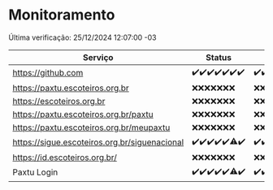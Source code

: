 # Monitoramento

Última verificação: 25/12/2024 12:07:00 -03

|Serviço|Status|Últimas 24h|
|---|---|---|
|https://github.com|<span title="2024-12-18: OK=23">✔️</span><span title="2024-12-19: OK=23">✔️</span><span title="2024-12-20: OK=23">✔️</span><span title="2024-12-21: OK=23">✔️</span><span title="2024-12-22: OK=23">✔️</span><span title="2024-12-23: OK=23">✔️</span><span title="2024-12-24: OK=14">✔️</span>|<span title="24/12/2024 12:07:00 -03 : 200">✔️</span><span title="24/12/2024 13:09:00 -03 : 200">✔️</span><span title="24/12/2024 14:06:00 -03 : 200">✔️</span><span title="24/12/2024 15:10:00 -03 : 200">✔️</span><span title="24/12/2024 16:06:00 -03 : 200">✔️</span><span title="24/12/2024 17:08:00 -03 : 200">✔️</span><span title="24/12/2024 18:07:00 -03 : 200">✔️</span><span title="24/12/2024 19:07:00 -03 : 200">✔️</span><span title="24/12/2024 20:07:00 -03 : 200">✔️</span><span title="24/12/2024 21:39:00 -03 : 200">✔️</span><span title="24/12/2024 23:08:00 -03 : 200">✔️</span><span title="25/12/2024 00:12:00 -03 : 200">✔️</span><span title="25/12/2024 01:10:00 -03 : 200">✔️</span><span title="25/12/2024 02:08:00 -03 : 200">✔️</span><span title="25/12/2024 03:12:00 -03 : 200">✔️</span><span title="25/12/2024 04:08:00 -03 : 200">✔️</span><span title="25/12/2024 05:11:00 -03 : 200">✔️</span><span title="25/12/2024 06:08:00 -03 : 200">✔️</span><span title="25/12/2024 07:08:00 -03 : 200">✔️</span><span title="25/12/2024 08:06:00 -03 : 200">✔️</span><span title="25/12/2024 09:14:00 -03 : 200">✔️</span><span title="25/12/2024 10:14:00 -03 : 200">✔️</span><span title="25/12/2024 11:07:00 -03 : 200">✔️</span><span title="25/12/2024 12:07:00 -03 : 200">✔️</span>|
|https://paxtu.escoteiros.org.br|<span title="2024-12-18: Falhas=23">❌</span><span title="2024-12-19: Falhas=23">❌</span><span title="2024-12-20: Falhas=23">❌</span><span title="2024-12-21: Falhas=23">❌</span><span title="2024-12-22: Falhas=23">❌</span><span title="2024-12-23: Falhas=23">❌</span><span title="2024-12-24: Falhas=14">❌</span>|<span title="24/12/2024 12:07:00 -03 : 403">❌</span><span title="24/12/2024 13:09:00 -03 : 403">❌</span><span title="24/12/2024 14:06:00 -03 : 403">❌</span><span title="24/12/2024 15:10:00 -03 : 403">❌</span><span title="24/12/2024 16:06:00 -03 : 403">❌</span><span title="24/12/2024 17:08:00 -03 : 403">❌</span><span title="24/12/2024 18:07:00 -03 : 403">❌</span><span title="24/12/2024 19:07:00 -03 : 403">❌</span><span title="24/12/2024 20:07:00 -03 : 403">❌</span><span title="24/12/2024 21:39:00 -03 : 403">❌</span><span title="24/12/2024 23:08:00 -03 : 403">❌</span><span title="25/12/2024 00:12:00 -03 : 403">❌</span><span title="25/12/2024 01:10:00 -03 : 403">❌</span><span title="25/12/2024 02:08:00 -03 : 403">❌</span><span title="25/12/2024 03:12:00 -03 : 403">❌</span><span title="25/12/2024 04:08:00 -03 : 403">❌</span><span title="25/12/2024 05:11:00 -03 : 403">❌</span><span title="25/12/2024 06:08:00 -03 : 403">❌</span><span title="25/12/2024 07:08:00 -03 : 403">❌</span><span title="25/12/2024 08:06:00 -03 : 403">❌</span><span title="25/12/2024 09:14:00 -03 : 403">❌</span><span title="25/12/2024 10:14:00 -03 : 403">❌</span><span title="25/12/2024 11:07:00 -03 : 403">❌</span><span title="25/12/2024 12:07:00 -03 : 403">❌</span>|
|https://escoteiros.org.br|<span title="2024-12-18: Falhas=23">❌</span><span title="2024-12-19: Falhas=23">❌</span><span title="2024-12-20: Falhas=23">❌</span><span title="2024-12-21: Falhas=23">❌</span><span title="2024-12-22: Falhas=23">❌</span><span title="2024-12-23: Falhas=23">❌</span><span title="2024-12-24: Falhas=14">❌</span>|<span title="24/12/2024 12:07:00 -03 : 403">❌</span><span title="24/12/2024 13:09:00 -03 : 403">❌</span><span title="24/12/2024 14:06:00 -03 : 403">❌</span><span title="24/12/2024 15:10:00 -03 : 403">❌</span><span title="24/12/2024 16:06:00 -03 : 403">❌</span><span title="24/12/2024 17:08:00 -03 : 403">❌</span><span title="24/12/2024 18:07:00 -03 : 403">❌</span><span title="24/12/2024 19:07:00 -03 : 403">❌</span><span title="24/12/2024 20:07:00 -03 : 403">❌</span><span title="24/12/2024 21:39:00 -03 : 403">❌</span><span title="24/12/2024 23:08:00 -03 : 403">❌</span><span title="25/12/2024 00:12:00 -03 : 403">❌</span><span title="25/12/2024 01:10:00 -03 : 403">❌</span><span title="25/12/2024 02:08:00 -03 : 403">❌</span><span title="25/12/2024 03:12:00 -03 : 403">❌</span><span title="25/12/2024 04:08:00 -03 : 403">❌</span><span title="25/12/2024 05:11:00 -03 : 403">❌</span><span title="25/12/2024 06:08:00 -03 : 403">❌</span><span title="25/12/2024 07:08:00 -03 : 403">❌</span><span title="25/12/2024 08:06:00 -03 : 403">❌</span><span title="25/12/2024 09:14:00 -03 : 403">❌</span><span title="25/12/2024 10:14:00 -03 : 403">❌</span><span title="25/12/2024 11:07:00 -03 : 403">❌</span><span title="25/12/2024 12:07:00 -03 : 403">❌</span>|
|https://paxtu.escoteiros.org.br/paxtu|<span title="2024-12-18: Falhas=23">❌</span><span title="2024-12-19: Falhas=23">❌</span><span title="2024-12-20: Falhas=23">❌</span><span title="2024-12-21: Falhas=23">❌</span><span title="2024-12-22: Falhas=23">❌</span><span title="2024-12-23: Falhas=23">❌</span><span title="2024-12-24: Falhas=14">❌</span>|<span title="24/12/2024 12:07:00 -03 : 403">❌</span><span title="24/12/2024 13:09:00 -03 : 403">❌</span><span title="24/12/2024 14:06:00 -03 : 403">❌</span><span title="24/12/2024 15:10:00 -03 : 403">❌</span><span title="24/12/2024 16:06:00 -03 : 403">❌</span><span title="24/12/2024 17:08:00 -03 : 403">❌</span><span title="24/12/2024 18:07:00 -03 : 403">❌</span><span title="24/12/2024 19:07:00 -03 : 403">❌</span><span title="24/12/2024 20:07:00 -03 : 403">❌</span><span title="24/12/2024 21:39:00 -03 : 403">❌</span><span title="24/12/2024 23:08:00 -03 : 403">❌</span><span title="25/12/2024 00:12:00 -03 : 403">❌</span><span title="25/12/2024 01:10:00 -03 : 403">❌</span><span title="25/12/2024 02:08:00 -03 : 403">❌</span><span title="25/12/2024 03:12:00 -03 : 403">❌</span><span title="25/12/2024 04:08:00 -03 : 403">❌</span><span title="25/12/2024 05:11:00 -03 : 403">❌</span><span title="25/12/2024 06:08:00 -03 : 403">❌</span><span title="25/12/2024 07:08:00 -03 : 403">❌</span><span title="25/12/2024 08:06:00 -03 : 403">❌</span><span title="25/12/2024 09:14:00 -03 : 403">❌</span><span title="25/12/2024 10:14:00 -03 : 403">❌</span><span title="25/12/2024 11:07:00 -03 : 403">❌</span><span title="25/12/2024 12:07:00 -03 : 403">❌</span>|
|https://paxtu.escoteiros.org.br/meupaxtu|<span title="2024-12-18: Falhas=23">❌</span><span title="2024-12-19: Falhas=23">❌</span><span title="2024-12-20: Falhas=23">❌</span><span title="2024-12-21: Falhas=23">❌</span><span title="2024-12-22: Falhas=23">❌</span><span title="2024-12-23: Falhas=23">❌</span><span title="2024-12-24: Falhas=14">❌</span>|<span title="24/12/2024 12:07:00 -03 : 403">❌</span><span title="24/12/2024 13:09:00 -03 : 403">❌</span><span title="24/12/2024 14:06:00 -03 : 403">❌</span><span title="24/12/2024 15:10:00 -03 : 403">❌</span><span title="24/12/2024 16:06:00 -03 : 403">❌</span><span title="24/12/2024 17:08:00 -03 : 403">❌</span><span title="24/12/2024 18:07:00 -03 : 403">❌</span><span title="24/12/2024 19:07:00 -03 : 403">❌</span><span title="24/12/2024 20:08:00 -03 : 403">❌</span><span title="24/12/2024 21:39:00 -03 : 403">❌</span><span title="24/12/2024 23:08:00 -03 : 403">❌</span><span title="25/12/2024 00:12:00 -03 : 403">❌</span><span title="25/12/2024 01:10:00 -03 : 403">❌</span><span title="25/12/2024 02:08:00 -03 : 403">❌</span><span title="25/12/2024 03:12:00 -03 : 403">❌</span><span title="25/12/2024 04:08:00 -03 : 403">❌</span><span title="25/12/2024 05:11:00 -03 : 403">❌</span><span title="25/12/2024 06:08:00 -03 : 403">❌</span><span title="25/12/2024 07:08:00 -03 : 403">❌</span><span title="25/12/2024 08:06:00 -03 : 403">❌</span><span title="25/12/2024 09:14:00 -03 : 403">❌</span><span title="25/12/2024 10:14:00 -03 : 403">❌</span><span title="25/12/2024 11:07:00 -03 : 403">❌</span><span title="25/12/2024 12:07:00 -03 : 403">❌</span>|
|https://sigue.escoteiros.org.br/siguenacional|<span title="2024-12-18: OK=23">✔️</span><span title="2024-12-19: OK=23">✔️</span><span title="2024-12-20: OK=23">✔️</span><span title="2024-12-21: OK=23">✔️</span><span title="2024-12-22: OK=23">✔️</span><span title="2024-12-23: OK=22, Falhas=1">⚠️</span><span title="2024-12-24: OK=14">✔️</span>|<span title="24/12/2024 12:07:00 -03 : 200">✔️</span><span title="24/12/2024 13:09:00 -03 : 200">✔️</span><span title="24/12/2024 14:06:00 -03 : 200">✔️</span><span title="24/12/2024 15:10:00 -03 : 200">✔️</span><span title="24/12/2024 16:06:00 -03 : 200">✔️</span><span title="24/12/2024 17:08:00 -03 : 200">✔️</span><span title="24/12/2024 18:07:00 -03 : 200">✔️</span><span title="24/12/2024 19:07:00 -03 : 200">✔️</span><span title="24/12/2024 20:08:00 -03 : 200">✔️</span><span title="24/12/2024 21:39:00 -03 : 200">✔️</span><span title="24/12/2024 23:08:00 -03 : 200">✔️</span><span title="25/12/2024 00:12:00 -03 : 200">✔️</span><span title="25/12/2024 01:10:00 -03 : 200">✔️</span><span title="25/12/2024 02:08:00 -03 : 200">✔️</span><span title="25/12/2024 03:12:00 -03 : 200">✔️</span><span title="25/12/2024 04:08:00 -03 : 200">✔️</span><span title="25/12/2024 05:11:00 -03 : 200">✔️</span><span title="25/12/2024 06:08:00 -03 : 200">✔️</span><span title="25/12/2024 07:08:00 -03 : 200">✔️</span><span title="25/12/2024 08:06:00 -03 : 200">✔️</span><span title="25/12/2024 09:14:00 -03 : 200">✔️</span><span title="25/12/2024 10:14:00 -03 : 200">✔️</span><span title="25/12/2024 11:07:00 -03 : 200">✔️</span><span title="25/12/2024 12:07:00 -03 : 200">✔️</span>|
|https://id.escoteiros.org.br/|<span title="2024-12-18: Falhas=23">❌</span><span title="2024-12-19: Falhas=23">❌</span><span title="2024-12-20: Falhas=23">❌</span><span title="2024-12-21: Falhas=23">❌</span><span title="2024-12-22: Falhas=23">❌</span><span title="2024-12-23: Falhas=23">❌</span><span title="2024-12-24: Falhas=14">❌</span>|<span title="24/12/2024 12:07:00 -03 : 403">❌</span><span title="24/12/2024 13:09:00 -03 : 403">❌</span><span title="24/12/2024 14:06:00 -03 : 403">❌</span><span title="24/12/2024 15:10:00 -03 : 403">❌</span><span title="24/12/2024 16:06:00 -03 : 403">❌</span><span title="24/12/2024 17:08:00 -03 : 403">❌</span><span title="24/12/2024 18:07:00 -03 : 403">❌</span><span title="24/12/2024 19:07:00 -03 : 403">❌</span><span title="24/12/2024 20:08:00 -03 : 403">❌</span><span title="24/12/2024 21:39:00 -03 : 403">❌</span><span title="24/12/2024 23:08:00 -03 : 403">❌</span><span title="25/12/2024 00:12:00 -03 : 403">❌</span><span title="25/12/2024 01:10:00 -03 : 403">❌</span><span title="25/12/2024 02:08:00 -03 : 403">❌</span><span title="25/12/2024 03:12:00 -03 : 403">❌</span><span title="25/12/2024 04:08:00 -03 : 403">❌</span><span title="25/12/2024 05:11:00 -03 : 403">❌</span><span title="25/12/2024 06:08:00 -03 : 403">❌</span><span title="25/12/2024 07:08:00 -03 : 403">❌</span><span title="25/12/2024 08:06:00 -03 : 403">❌</span><span title="25/12/2024 09:14:00 -03 : 403">❌</span><span title="25/12/2024 10:14:00 -03 : 403">❌</span><span title="25/12/2024 11:07:00 -03 : 403">❌</span><span title="25/12/2024 12:07:00 -03 : 403">❌</span>|
|Paxtu Login|<span title="2024-12-18: OK=23">✔️</span><span title="2024-12-19: OK=23">✔️</span><span title="2024-12-20: OK=23">✔️</span><span title="2024-12-21: OK=23">✔️</span><span title="2024-12-22: OK=23">✔️</span><span title="2024-12-23: OK=22, Falhas=1">⚠️</span><span title="2024-12-24: OK=14">✔️</span>|<span title="24/12/2024 12:07:00 -03 : 200">✔️</span><span title="24/12/2024 13:09:00 -03 : 200">✔️</span><span title="24/12/2024 14:06:00 -03 : 200">✔️</span><span title="24/12/2024 15:10:00 -03 : 200">✔️</span><span title="24/12/2024 16:06:00 -03 : 200">✔️</span><span title="24/12/2024 17:08:00 -03 : 200">✔️</span><span title="24/12/2024 18:07:00 -03 : 200">✔️</span><span title="24/12/2024 19:07:00 -03 : 200">✔️</span><span title="24/12/2024 20:08:00 -03 : 200">✔️</span><span title="24/12/2024 21:39:00 -03 : 200">✔️</span><span title="24/12/2024 23:08:00 -03 : 200">✔️</span><span title="25/12/2024 00:12:00 -03 : 200">✔️</span><span title="25/12/2024 01:10:00 -03 : 200">✔️</span><span title="25/12/2024 02:08:00 -03 : 200">✔️</span><span title="25/12/2024 03:12:00 -03 : 200">✔️</span><span title="25/12/2024 04:08:00 -03 : 200">✔️</span><span title="25/12/2024 05:11:00 -03 : 200">✔️</span><span title="25/12/2024 06:08:00 -03 : 200">✔️</span><span title="25/12/2024 07:08:00 -03 : 200">✔️</span><span title="25/12/2024 08:06:00 -03 : 200">✔️</span><span title="25/12/2024 09:14:00 -03 : 200">✔️</span><span title="25/12/2024 10:14:00 -03 : 200">✔️</span><span title="25/12/2024 11:07:00 -03 : 200">✔️</span><span title="25/12/2024 12:07:00 -03 : 200">✔️</span>|
